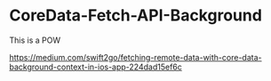 # CoreData-Fetch-API-Background
This is a POW

https://medium.com/swift2go/fetching-remote-data-with-core-data-background-context-in-ios-app-224dad15ef6c
